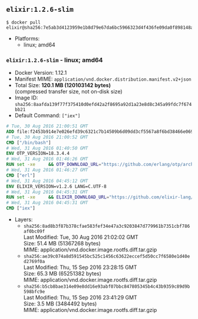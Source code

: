 ## `elixir:1.2.6-slim`

```console
$ docker pull elixir@sha256:7e5ab3d4123959e1b8d79e67da6bc5966323d4f436fe09da0f898148a6bee485
```

-	Platforms:
	-	linux; amd64

### `elixir:1.2.6-slim` - linux; amd64

-	Docker Version: 1.12.1
-	Manifest MIME: `application/vnd.docker.distribution.manifest.v2+json`
-	Total Size: **120.1 MB (120103142 bytes)**  
	(compressed transfer size, not on-disk size)
-	Image ID: `sha256:8aafda139f77f375410d0efd42a2f8695a92d1a23e8d8c345a99fdc7f674bb21`
-	Default Command: `["iex"]`

```dockerfile
# Tue, 30 Aug 2016 21:00:51 GMT
ADD file:f2453b914e7e026efd39c6321c7b14509b6d09dd3cf5567a8f6bd38466e06954 in / 
# Tue, 30 Aug 2016 21:00:52 GMT
CMD ["/bin/bash"]
# Wed, 31 Aug 2016 01:40:50 GMT
ENV OTP_VERSION=18.3.4.4
# Wed, 31 Aug 2016 01:46:26 GMT
RUN set -xe 	&& OTP_DOWNLOAD_URL="https://github.com/erlang/otp/archive/OTP-$OTP_VERSION.tar.gz" 	&& OTP_DOWNLOAD_SHA256="3956f5c4fcd05848c7fe048d5c4ef7eaf002a8312cba0674150c5a10ab0e9f04" 	&& runtimeDeps=' 		libodbc1 		libssl1.0.0 		libsctp1 	' 	&& buildDeps=' 		curl 		ca-certificates 		autoconf 		gcc 		make 		libncurses-dev 		unixodbc-dev 		libssl-dev 		libsctp-dev 	' 	&& apt-get update 	&& apt-get install -y --no-install-recommends $runtimeDeps 	&& apt-get install -y --no-install-recommends $buildDeps 	&& curl -fSL -o otp-src.tar.gz "$OTP_DOWNLOAD_URL" 	&& echo "$OTP_DOWNLOAD_SHA256 otp-src.tar.gz" | sha256sum -c - 	&& mkdir -p /usr/src/otp-src 	&& tar -xzf otp-src.tar.gz -C /usr/src/otp-src --strip-components=1 	&& rm otp-src.tar.gz 	&& cd /usr/src/otp-src 	&& ./otp_build autoconf 	&& ./configure --enable-sctp 	&& make -j$(nproc) 	&& make install 	&& find /usr/local -name examples | xargs rm -rf 	&& apt-get purge -y --auto-remove $buildDeps 	&& rm -rf /usr/src/otp-src /var/lib/apt/lists/*
# Wed, 31 Aug 2016 01:46:27 GMT
CMD ["erl"]
# Wed, 31 Aug 2016 04:45:12 GMT
ENV ELIXIR_VERSION=v1.2.6 LANG=C.UTF-8
# Wed, 31 Aug 2016 04:45:31 GMT
RUN set -xe 	&& ELIXIR_DOWNLOAD_URL="https://github.com/elixir-lang/elixir/releases/download/${ELIXIR_VERSION#*@}/Precompiled.zip" 	&& ELIXIR_DOWNLOAD_SHA256="bb4324eb7c9568fa30f0f2ed3c1b86ebbd5251f7c820f1beb0e5eed5fb8a9729" 	&& buildDeps=' 		ca-certificates 		curl 		unzip 	' 	&& apt-get update 	&& apt-get install -y --no-install-recommends $buildDeps 	&& curl -fSL -o elixir-precompiled.zip $ELIXIR_DOWNLOAD_URL 	&& echo "$ELIXIR_DOWNLOAD_SHA256 elixir-precompiled.zip" | sha256sum -c - 	&& unzip -d /usr/local elixir-precompiled.zip 	&& rm elixir-precompiled.zip 	&& apt-get purge -y --auto-remove $buildDeps 	&& rm -rf /var/lib/apt/lists/*
# Wed, 31 Aug 2016 04:45:31 GMT
CMD ["iex"]
```

-	Layers:
	-	`sha256:8ad8b3f87b378cfae583fef34e47a3c9203847d779961b7351cbf786af0bc09f`  
		Last Modified: Tue, 30 Aug 2016 21:02:02 GMT  
		Size: 51.4 MB (51367268 bytes)  
		MIME: application/vnd.docker.image.rootfs.diff.tar.gzip
	-	`sha256:ae39c074a8d591545bc525c1456c63622eccef5d50cc7f6580e1d40ed2769f0a`  
		Last Modified: Thu, 15 Sep 2016 23:28:15 GMT  
		Size: 65.3 MB (65251382 bytes)  
		MIME: application/vnd.docker.image.rootfs.diff.tar.gzip
	-	`sha256:b5cb8bae314e09e8dd16e93abf07bbc847805345b4c43b9359c89d9b598bfc9e`  
		Last Modified: Thu, 15 Sep 2016 23:41:29 GMT  
		Size: 3.5 MB (3484492 bytes)  
		MIME: application/vnd.docker.image.rootfs.diff.tar.gzip
